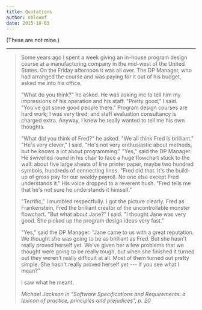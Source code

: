 ```yaml
---
title: Quotations
author: nbloomf
date: 2015-10-03
---
```


(These are not mine.)

* * *

>Some years ago I spent a week giving an in-house program design course at a manufacturing company in the mid-west of the United States. On the Friday afternoon it was all over. The DP Manager, who had arranged the course and was paying for it out of his budget, asked me into his office.
> 
>"What do you think?" he asked. He was asking me to tell him my impressions of his operation and his staff. "Pretty good," I said. "You've got some good people there." Program design courses are hard work; I was very tired; and staff evaluation consultancy is charged extra. Anyway, I knew he really wanted to tell me his own thoughts.
>
>"What did you think of Fred?" he asked. "We all think Fred is brilliant." "He's very clever," I said. "He's not very enthusiastic about methods, but he knows a lot about programming." "Yes," said the DP Manager. He swivelled round in his chair to face a huge flowchart stuck to the wall: about five large sheets of line printer paper, maybe two hundred symbols, hundreds of connecting lines. "Fred did that. It's the build-up of gross pay for our weekly payroll. No one else except Fred understands it." His voice dropped to a reverent hush. "Fred tells me that he's not sure he understands it himself."
>
>"Terrific," I mumbled respectfully. I got the picture clearly. Fred as Frankenstein, Fred the brilliant creator of the uncontrollable monster flowchart. "But what about Jane?" I said. "I thought Jane was very good. She picked up the program design ideas very fast."
>
>"Yes," said the DP Manager. "Jane came to us with a great reputation. We thought she was going to be as brilliant as Fred. But she hasn't really proved herself yet. We've given her a few problems that we thought were going to be really tough, but when she finished it turned out they weren't really difficult at all. Most of them turned out pretty simple. She hasn't really proved herself yet --- if you see what I mean?"
>
>I saw what he meant.
>
> <cite>Michael Jackson in "Software Specifications and Requirements: a lexicon of practice, principles and prejudices", p. 20</cite>

